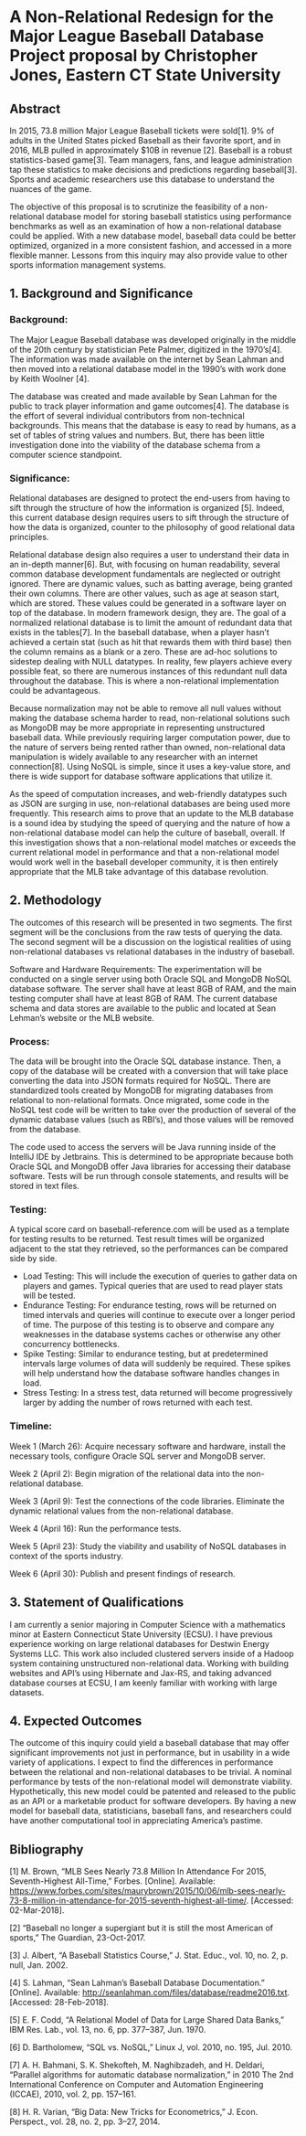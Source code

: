 # A Non-Relational Redesign for the Major League Baseball Database Project proposal by Christopher Jones, Eastern CT State University

## Abstract
   In 2015, 73.8 million Major League Baseball tickets were sold[1]. 9% of adults in the United States picked Baseball as their favorite sport, and in 2016, MLB pulled in approximately $10B in revenue [2]. Baseball is a robust statistics-based game[3]. Team managers, fans, and league administration tap these statistics to make decisions and predictions regarding baseball[3]. Sports and academic researchers use this database to understand the nuances of the game.

   The objective of this proposal is to scrutinize the feasibility of a non-relational database model for storing baseball statistics using performance benchmarks as well as an examination of how a non-relational database could be applied. With a new database model, baseball data could be better optimized, organized in a more consistent fashion, and accessed in a more flexible manner. Lessons from this inquiry may also provide value to other sports information management systems.

## 1.	Background and Significance
### Background:
   
   The Major League Baseball database was developed originally in the middle of the 20th century by statistician Pete Palmer, digitized in the 1970’s[4]. The information was made available on the internet by Sean Lahman and then moved into a relational database model in the 1990’s with work done by Keith Woolner [4]. 

   The database was created and made available by Sean Lahman for the public to track player information and game outcomes[4]. The database is the effort of several individual contributors from non-technical backgrounds. This means that the database is easy to read by humans, as a set of tables of string values and numbers. But, there has been little investigation done into the viability of the database schema from a computer science standpoint. 

### Significance:
   
   Relational databases are designed to protect the end-users from having to sift through the structure of how the information is organized [5]. Indeed, this current database design requires users to sift through the structure of how the data is organized, counter to the philosophy of good relational data principles. 

   Relational database design also requires a user to understand their data in an in-depth manner[6]. But, with focusing on human readability, several common database development fundamentals are neglected or outright ignored. There are dynamic values, such as batting average, being granted their own columns. There are other values, such as age at season start, which are stored. These values could be generated in a software layer on top of the database. In modern framework design, they are.
The goal of a normalized relational database is to limit the amount of redundant data that exists in the tables[7]. In the baseball database, when a player hasn’t achieved a certain stat (such as hit that rewards them with third base) then the column remains as a blank or a zero. These are ad-hoc solutions to sidestep dealing with NULL datatypes. In reality, few players achieve every possible feat, so there are numerous instances of this redundant null data throughout the database. This is where a non-relational implementation could be advantageous.

   Because normalization may not be able to remove all null values without making the database schema harder to read, non-relational solutions such as MongoDB may be more appropriate in representing unstructured baseball data. While previously requiring larger computation power, due to the nature of servers being rented rather than owned, non-relational data manipulation is widely available to any researcher with an internet connection[8]. Using NoSQL is simple, since it uses a key-value store, and there is wide support for database software applications that utilize it. 

   As the speed of computation increases, and web-friendly datatypes such as JSON are surging in use, non-relational databases are being used more frequently. This research aims to prove that an update to the MLB database is a sound idea by studying the speed of querying and the nature of how a non-relational database model can help the culture of baseball, overall. If this investigation shows that a non-relational model matches or exceeds the current relational model in performance and that a non-relational model would work well in the baseball developer community, it is then entirely appropriate that the MLB take advantage of this database revolution.

## 2.	Methodology
   The outcomes of this research will be presented in two segments. The first segment will be the conclusions from the raw tests of querying the data. The second segment will be a discussion on the logistical realities of using non-relational databases vs relational databases in the industry of baseball. 

   Software and Hardware Requirements: The experimentation will be conducted on a single server using both Oracle SQL and MongoDB NoSQL database software. The server shall have  at least 8GB of RAM, and the main testing computer shall have at least 8GB of RAM. The current database schema and data stores are available to the public and located at Sean Lehman’s website or the MLB website.

### Process:
   
   The data will be brought into the Oracle SQL database instance. Then, a copy of the database will be created with a conversion that will take place converting the data into JSON formats required for NoSQL. There are standardized tools created by MongoDB for migrating databases from relational to non-relational formats. Once migrated, some code in the NoSQL test code will be written to take over the production of several of the dynamic database values (such as RBI’s), and those values will be removed from the database.  

   The code used to access the servers will be Java running inside of the IntelliJ IDE by Jetbrains. This is determined to be appropriate because both Oracle SQL and MongoDB offer Java libraries for accessing their database software. Tests will be run through console statements, and results will be stored in text files.

### Testing:
   A typical score card on baseball-reference.com will be used as a template for testing results to be returned. Test result times will be organized adjacent to the stat they retrieved, so the performances can be compared side by side.
 - 	Load Testing: This will include the execution of queries to gather data on players and games. Typical queries that are used to read player stats will be tested.
 - 	Endurance Testing: For endurance testing, rows will be returned on timed intervals and queries will continue to execute over a longer period of time. The purpose of this testing is to observe and compare any weaknesses in the database systems caches or otherwise any other concurrency bottlenecks. 
 - Spike Testing: Similar to endurance testing, but at predetermined intervals large volumes of data will suddenly be required. These spikes will help understand how the database software handles changes in load.
 - Stress Testing: In a stress test, data returned will become progressively larger by adding the number of rows returned with each test. 


### Timeline: 

Week 1 (March 26): Acquire necessary software and hardware, install the necessary tools, configure Oracle SQL server and MongoDB server. 

Week 2 (April 2): Begin migration of the relational data into the non-relational database.

Week 3 (April 9): Test the connections of the code libraries. Eliminate the dynamic relational values from the non-relational database.

Week 4 (April 16): Run the performance tests.

Week 5 (April 23): Study the viability and usability of NoSQL databases in context of the sports industry.

Week 6 (April 30): Publish and present findings of research.

## 3.	Statement of Qualifications
   I am currently a senior majoring in Computer Science with a mathematics minor at Eastern Connecticut State University (ECSU). I have previous experience working on large relational databases for Destwin Energy Systems LLC. This work also included clustered servers inside of a Hadoop system containing unstructured non-relational data. Working with building websites and API’s using Hibernate and Jax-RS, and taking advanced database courses at ECSU, I am keenly familiar with working with large datasets. 

## 4.	Expected Outcomes
   The outcome of this inquiry could yield a baseball database that may offer significant improvements not just in performance, but in usability in a wide variety of applications. I expect to find the differences in performance between the relational and non-relational databases to be trivial. A nominal performance by tests of the non-relational model will demonstrate viability. Hypothetically, this new model could be patented and released to the public as an API or a marketable product for software developers. By having a new model for baseball data, statisticians, baseball fans, and researchers could have another computational tool in appreciating America’s pastime.













## Bibliography
[1]	M. Brown, “MLB Sees Nearly 73.8 Million In Attendance For 2015, Seventh-Highest All-Time,” Forbes. [Online]. Available: https://www.forbes.com/sites/maurybrown/2015/10/06/mlb-sees-nearly-73-8-million-in-attendance-for-2015-seventh-highest-all-time/. [Accessed: 02-Mar-2018].

[2]	“Baseball no longer a supergiant but it is still the most American of sports,” The Guardian, 23-Oct-2017.

[3]	J. Albert, “A Baseball Statistics Course,” J. Stat. Educ., vol. 10, no. 2, p. null, Jan. 2002.

[4]	S. Lahman, “Sean Lahman’s Baseball Database Documentation.” [Online]. Available: http://seanlahman.com/files/database/readme2016.txt. [Accessed: 28-Feb-2018].

[5]	E. F. Codd, “A Relational Model of Data for Large Shared Data Banks,” IBM Res. Lab., vol. 13, no. 6, pp. 377–387, Jun. 1970.

[6]	D. Bartholomew, “SQL vs. NoSQL,” Linux J, vol. 2010, no. 195, Jul. 2010.

[7]	A. H. Bahmani, S. K. Shekofteh, M. Naghibzadeh, and H. Deldari, “Parallel algorithms for automatic database normalization,” in 2010 The 2nd International Conference on Computer and Automation Engineering (ICCAE), 2010, vol. 2, pp. 157–161.

[8]	H. R. Varian, “Big Data: New Tricks for Econometrics,” J. Econ. Perspect., vol. 28, no. 2, pp. 3–27, 2014.
 
